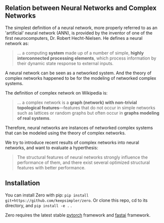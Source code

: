 ## Relation between Neural Networks and Complex Networks

The simplest definition of a neural network, more properly referred to as an 'artificial' neural network (ANN), is provided by the inventor of one of the first neurocomputers, Dr. Robert Hecht-Nielsen. He defines a neural network as:

> ... a computing **system** made up of a number of simple, **highly interconnected processing elements**, which process information by their dynamic state response to external inputs.

A neural network can be seen as a networked system.
And the theory of complex networks happened to be for the modeling of networked complex systems.

The definition of complex network on Wikipedia is:

>... a complex network is a **graph (network) with non-trivial topological features**—features that do not occur in simple networks such as lattices or random graphs but often occur in **graphs modeling of real systems**.

Therefore, neural networks are instances of networked complex systems that can be modeled using the theory of complex networks.


We try to introduce recent results of complex networks into neural networks, and want to evaluate a hyperthesis:

> The structural features of neural networks strongly influence the performance of them, and there exist several optimized structural features with better performance. 


## Installation

You can install Zero with pip: `pip install git+https://github.com/keepsimpler/zero`. 
Or clone this repo, cd to its directory, and `pip install -e .` .

Zero requires the latest stable [pytorch](http://www.pytorch.org) framework and [fastai](fast.ai) framework.
